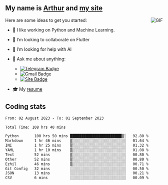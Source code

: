 
## My name is [Arthur](https://www.linkedin.com/in/arthur-novais-201420/) and [my site](https://arthurcn96.github.io/)

<!--
**Arthurcn96/Arthurcn96** is a ✨ _special_ ✨ repository because its `README.md` (this file) appears on your GitHub profile.
-->
<img align="right"  max-width="440" max-height="240" alt="GIF" src="https://raw.githubusercontent.com/Arthurcn96/Arthurcn96/master/helloThere.gif" />

Here are some ideas to get you started:

- 🤖 I like working on Python and Machine Learning.
- 👯 I’m looking to collaborate on Flutter
- 🤔 I’m looking for help with AI
- 💬 Ask me about anything:
    - [![Telegram Badge](https://img.shields.io/badge/-@Arthurcn9-0088cc?style=for-the-badge&logo=Telegram&logoColor=white)](https://t.me/Arthurcn9)
    - [![Gmail Badge](https://img.shields.io/badge/-@Arthurcn9-red?style=for-the-badge&logo=Gmail&logoColor=white)](mailto:Arthurcn96@gmail.com)
    - [![Site Badge](https://img.shields.io/badge/arthurcn96.github.io-informational?style=for-the-badge&logo=internetexplorer)](https://arthurcn96.github.io/)

- 🎓 My [resume](https://github.com/Arthurcn96/resume/blob/master/Resume_PT-BR.pdf)


## Coding stats
<!--START_SECTION:waka-->

```txt
From: 02 August 2023 - To: 01 September 2023

Total Time: 108 hrs 40 mins

Python       100 hrs 50 mins ███████████████████████▒░   92.80 %
Markdown     1 hr 46 mins    ▒░░░░░░░░░░░░░░░░░░░░░░░░   01.64 %
INI          1 hr 25 mins    ▒░░░░░░░░░░░░░░░░░░░░░░░░   01.32 %
YAML         1 hr 10 mins    ▒░░░░░░░░░░░░░░░░░░░░░░░░   01.08 %
Text         52 mins         ▒░░░░░░░░░░░░░░░░░░░░░░░░   00.80 %
Other        52 mins         ▒░░░░░░░░░░░░░░░░░░░░░░░░   00.80 %
Ezhil        46 mins         ▒░░░░░░░░░░░░░░░░░░░░░░░░   00.71 %
Git Config   32 mins         ░░░░░░░░░░░░░░░░░░░░░░░░░   00.50 %
JSON         13 mins         ░░░░░░░░░░░░░░░░░░░░░░░░░   00.21 %
CSV          6 mins          ░░░░░░░░░░░░░░░░░░░░░░░░░   00.09 %
```

<!--END_SECTION:waka-->
